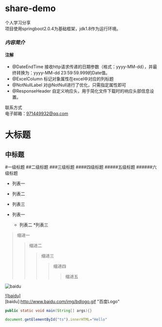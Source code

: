 share-demo
====
个人学习分享<br>
项目使用springboot2.0.4为基础框架，jdk1.8作为运行环境。
### *内容简介*
#### 注解
* @DateEndTime 接收http请求传递的日期参数（格式：yyyy-MM-dd），并最终转换为：yyyy-MM-dd 23:59:59.999的Date值。
* @ExcelColumn 标记对象属性在excel中对应的列标题
* @NotNullLabel 对@NotNull进行了优化，只需指定属性即可
* @ResponseHeader 自定义响应头，用于简化文件下载时的响应头部信息设置。


联系方式<br>
电子邮箱：<971449932@qq.com>


大标题
====

中标题
-------

#一级标题
##二级标题
###三级标题
####四级标题
#####五级标题
######六级标题

* 列表一
* 列表二
* 列表三

* 列表一
    * 列表二
        *列表三
        
>缩进一
>>缩进二
>>>缩进三
>>>>缩进四
>>>>>缩进五

![baidu](http://www.baidu.com/img/bdlogo.gif "百度logo")

[![baidu]](http://baidu.com)  
[baidu]:http://www.baidu.com/img/bdlogo.gif "百度Logo"  

```Java
public static void main(String[] args){}
```

```javascript
document.getElementById("ts").innerHTML="Hello"
```




        
